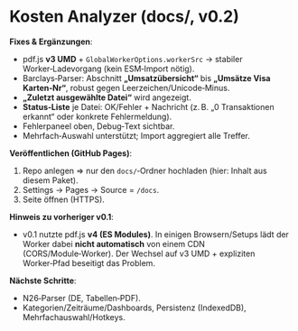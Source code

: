 # Kosten Analyzer (docs/, v0.2)

**Fixes & Ergänzungen**:
- pdf.js **v3 UMD** + `GlobalWorkerOptions.workerSrc` → stabiler Worker‑Ladevorgang (kein ESM‑Import nötig).
- Barclays‑Parser: Abschnitt **„Umsatzübersicht“** bis **„Umsätze Visa Karten‑Nr“**, robust gegen Leerzeichen/Unicode‑Minus.
- **„Zuletzt ausgewählte Datei“** wird angezeigt.
- **Status‑Liste** je Datei: OK/Fehler + Nachricht (z. B. „0 Transaktionen erkannt“ oder konkrete Fehlermeldung).
- Fehlerpaneel oben, Debug‑Text sichtbar.
- Mehrfach‑Auswahl unterstützt; Import aggregiert alle Treffer.

**Veröffentlichen (GitHub Pages)**:
1) Repo anlegen ⇒ nur den `docs/`‑Ordner hochladen (hier: Inhalt aus diesem Paket).
2) Settings → Pages → Source = `/docs`.
3) Seite öffnen (HTTPS).

**Hinweis zu vorheriger v0.1**:
- v0.1 nutzte pdf.js **v4 (ES Modules)**. In einigen Browsern/Setups lädt der Worker dabei **nicht automatisch** von einem CDN (CORS/Module‑Worker). Der Wechsel auf v3 UMD + expliziten Worker‑Pfad beseitigt das Problem.

**Nächste Schritte**:
- N26‑Parser (DE, Tabellen‑PDF).
- Kategorien/Zeiträume/Dashboards, Persistenz (IndexedDB), Mehrfachauswahl/Hotkeys.
